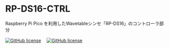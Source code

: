 # RP-DS16-CTRL
Raspberry Pi Pico を利用したWavetableシンセ「RP-DS16」のコントローラ部分  

[![GitHub license](https://img.shields.io/badge/RP--DS16-SYNTH-steelblue)](https://github.com/Saisana299/RP-DS16-SYNTH)　
[![GitHub license](https://img.shields.io/badge/RP--DS16-DISP-indianred)](https://github.com/Saisana299/RP-DS16-DISP)